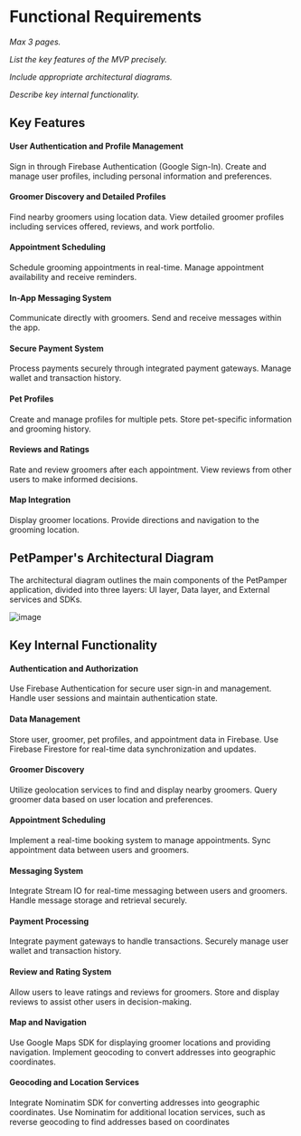 # Functional Requirements

*Max 3 pages.*

*List the key features of the MVP precisely.*

*Include appropriate architectural diagrams.*

*Describe key internal functionality.*

## Key Features

#### User Authentication and Profile Management

Sign in through Firebase Authentication (Google Sign-In).
Create and manage user profiles, including personal information and preferences.

#### Groomer Discovery and Detailed Profiles

Find nearby groomers using location data.
View detailed groomer profiles including services offered, reviews, and work portfolio.

#### Appointment Scheduling

Schedule grooming appointments in real-time.
Manage appointment availability and receive reminders.

#### In-App Messaging System

Communicate directly with groomers.
Send and receive messages within the app.

#### Secure Payment System

Process payments securely through integrated payment gateways.
Manage wallet and transaction history.

#### Pet Profiles

Create and manage profiles for multiple pets.
Store pet-specific information and grooming history.

#### Reviews and Ratings

Rate and review groomers after each appointment.
View reviews from other users to make informed decisions.

#### Map Integration

Display groomer locations.
Provide directions and navigation to the grooming location.

## PetPamper's Architectural Diagram

The architectural diagram outlines the main components of the PetPamper application, divided into three layers: UI layer, Data layer, and External services and SDKs.

![image](https://github.com/PetPamper/prd/assets/91835061/48255cb7-36cb-4557-9c41-215aaf00ef21)

## Key Internal Functionality 

#### Authentication and Authorization

Use Firebase Authentication for secure user sign-in and management.
Handle user sessions and maintain authentication state.

#### Data Management

Store user, groomer, pet profiles, and appointment data in Firebase.
Use Firebase Firestore for real-time data synchronization and updates.

#### Groomer Discovery

Utilize geolocation services to find and display nearby groomers.
Query groomer data based on user location and preferences.

#### Appointment Scheduling

Implement a real-time booking system to manage appointments.
Sync appointment data between users and groomers.

#### Messaging System

Integrate Stream IO for real-time messaging between users and groomers.
Handle message storage and retrieval securely.

#### Payment Processing

Integrate payment gateways to handle transactions.
Securely manage user wallet and transaction history.

#### Review and Rating System

Allow users to leave ratings and reviews for groomers.
Store and display reviews to assist other users in decision-making.

#### Map and Navigation

Use Google Maps SDK for displaying groomer locations and providing navigation.
Implement geocoding to convert addresses into geographic coordinates.

#### Geocoding and Location Services
Integrate Nominatim SDK for converting addresses into geographic coordinates.
Use Nominatim for additional location services, such as reverse geocoding to find addresses based on coordinates


